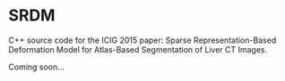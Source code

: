 # SRDM
C++ source code for the ICIG 2015 paper: Sparse Representation-Based Deformation Model for Atlas-Based Segmentation of Liver CT Images.

Coming soon...
